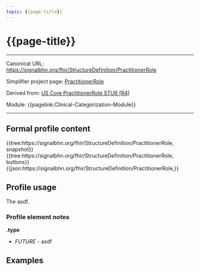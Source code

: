 ```yaml
---
topic: {{page-title}}
---
```


# {{page-title}}

---

Canonical URL: https://signalbhn.org/fhir/StructureDefinition/PractitionerRole

Simplifier project page: [PractitionerRole](https://simplifier.net/signal-mso-fhir-profiles/)

Derived from: [US Core PractitionerRole STU6 (R4)](https://hl7.org/fhir/us/core/StructureDefinition-us-core-practitionerrole.html)

Module:  {{pagelink:Clinical-Categorization-Module}}

---

## Formal profile content
<tabs>
	<tab title="Tree snapshot">
		{{tree:https://signalbhn.org/fhir/StructureDefinition/PractitionerRole, snapshot}}
	</tab>
	<tab title="Tree, diff/hybrid/snapshot">
		{{tree:https://signalbhn.org/fhir/StructureDefinition/PractitionerRole, buttons}}
	</tab>
	<tab title="JSON">
		{{json:https://signalbhn.org/fhir/StructureDefinition/PractitionerRole,}}
	</tab>
</tabs>

## Profile usage

The asdf.

### Profile element notes

**.type**
- *FUTURE* - asdf

## Examples


